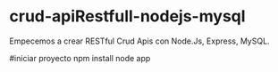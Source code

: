 # crud-apiRestfull-nodejs-mysql
Empecemos a crear RESTful Crud Apis con Node.Js, Express, MySQL.

#iniciar proyecto
npm install
node app